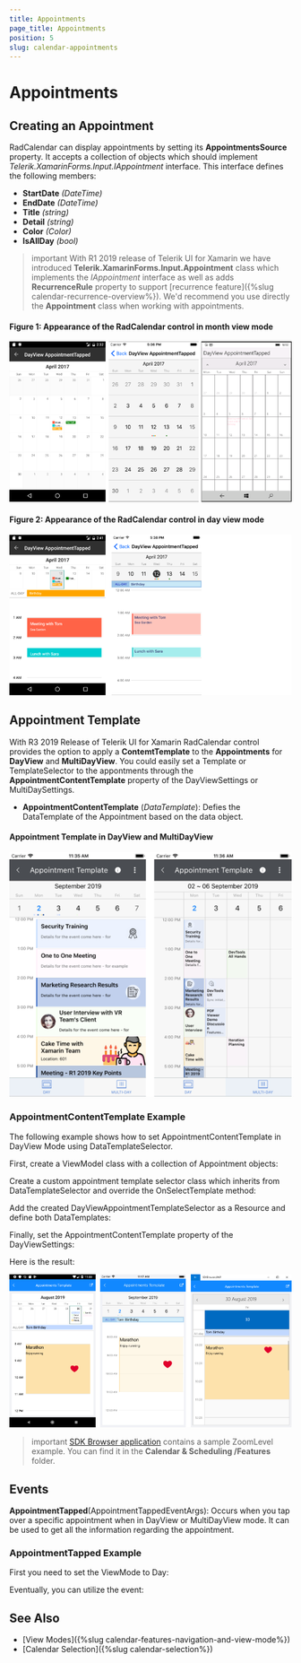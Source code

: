 ```yaml
---
title: Appointments
page_title: Appointments
position: 5
slug: calendar-appointments
---
```


# Appointments

## Creating an Appointment

RadCalendar can display appointments by setting its **AppointmentsSource** property. It accepts a collection of objects which should implement *Telerik.XamarinForms.Input.IAppointment* interface. This interface defines the following members:

- **StartDate** *(DateTime)*
- **EndDate** *(DateTime)*
- **Title** *(string)*
- **Detail** *(string)*
- **Color** *(Color)*
- **IsAllDay** *(bool)*

>important With R1 2019 release of Telerik UI for Xamarin we have introduced **Telerik.XamarinForms.Input.Appointment** class which implements the *IAppointment* interface as well as adds **RecurrenceRule** property to support [recurrence feature]({%slug calendar-recurrence-overview%}). We'd recommend you use directly the **Appointment** class when working with appointments.

<snippet id='calendar-gettingstarted-appointmentssource-csharp'/>

#### **Figure 1: Appearance of the RadCalendar control in month view mode**

![Appointments monthview](images/monthviews.png)

#### **Figure 2: Appearance of the RadCalendar control in day view mode**

![Appointments dayview](images/dayviews.png)

## Appointment Template

With R3 2019 Release of Telerik UI for Xamarin RadCalendar control provides the option to apply a **ContemtTemplate** to the **Appointments** for **DayView** and **MultiDayView**. You could easily set a Template or TemplateSelector to the appontments through the **AppointmentContentTemplate** property of the DayViewSettings or MultiDaySettings.

* **AppointmentContentTemplate** (*DataTemplate*): Defies the DataTemplate of the Appointment based on the data object.

#### Appointment Template in DayView and MultiDayView

![Appointment Template Overview](images/appointment-template-overview.png)

### AppointmentContentTemplate Example

The following example shows how to set AppointmentContentTemplate in DayView Mode using DataTemplateSelector.

First, create a ViewModel class with a collection of Appointment objects:

<snippet id='calendar-appointments-template-viewmodel'/>

Create a custom appointment template selector class which inherits from DataTemplateSelector and override the OnSelectTemplate method:

<snippet id='calendar-appointments-template-selector-class'/>

Add the created DayViewAppointmentTemplateSelector as a Resource and define both DataTemplates:

<snippet id='calendar-appointments-template-selector'/>

Finally, set the AppointmentContentTemplate property of the DayViewSettings:

<snippet id='calendar-appointments-template-example'/>

Here is the result:

![Appointment Content Template](images/appointment-content-template.png)

>important [SDK Browser application](https://docs.telerik.com/devtools/xamarin/sdk-browser-overview#sdk-browser-application) contains a sample ZoomLevel example. You can find it in the **Calendar &amp; Scheduling /Features** folder.

## Events
 
**AppointmentTapped**(AppointmentTappedEventArgs): Occurs when you tap over a specific appointment when in DayView or MultiDayView mode. It can be used to get all the information regarding the appointment.

### AppointmentTapped Example

First you need to set the ViewMode to Day:

<snippet id='calendar-features-setviewmode-csharp'/>

Eventually, you can utilize the event: 

<snippet id='calendar-features-appointmenttapped-csharp'/>

## See Also

* [View Modes]({%slug calendar-features-navigation-and-view-mode%})
* [Calendar Selection]({%slug calendar-selection%})

